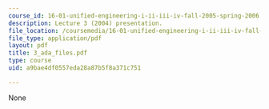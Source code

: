 ```yaml
---
course_id: 16-01-unified-engineering-i-ii-iii-iv-fall-2005-spring-2006
description: Lecture 3 (2004) presentation.
file_location: /coursemedia/16-01-unified-engineering-i-ii-iii-iv-fall-2005-spring-2006/a9bae4df0557eda28a87b5f8a371c751_3_ada_files.pdf
file_type: application/pdf
layout: pdf
title: 3_ada_files.pdf
type: course
uid: a9bae4df0557eda28a87b5f8a371c751

---
```

None